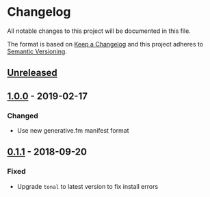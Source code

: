 # Changelog

All notable changes to this project will be documented in this file.

The format is based on [Keep a Changelog](http://keepachangelog.com/en/1.0.0/)
and this project adheres to [Semantic Versioning](http://semver.org/spec/v2.0.0.html).

## [Unreleased]

## [1.0.0] - 2019-02-17

### Changed

- Use new generative.fm manifest format

## [0.1.1] - 2018-09-20

### Fixed

- Upgrade `tonal` to latest version to fix install errors

[unreleased]: https://github.com/generative-music/piece-eno-machine/compare/v1.0.0...HEAD
[1.0.0]: https://github.com/generative-music/piece-eno-machine/compare/v0.1.0...v1.0.0
[0.1.1]: https://github.com/generative-music/piece-eno-machine/compare/v0.1.0...v0.1.1
